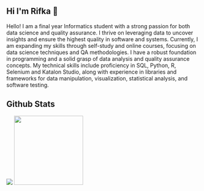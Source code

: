 ## Hi I'm Rifka 👋
Hello! I am a final year Informatics student with a strong passion for both data science and quality assurance. I thrive on leveraging data to uncover insights and ensure the highest quality in software and systems. Currently, I am expanding my skills through self-study and online courses, focusing on data science techniques and QA methodologies. I have a robust foundation in programming and a solid grasp of data analysis and quality assurance concepts. My technical skills include proficiency in SQL, Python, R, Selenium and Katalon Studio, along with experience in libraries and frameworks for data manipulation, visualization, statistical analysis, and software testing.

## Github Stats
<p>
    <img src="https://github-readme-stats.vercel.app/api?username=ririfka08&hide=contribs,prs&show_icons=true&hide_border=true&title_color=000" />
    <img src="https://github-readme-stats.vercel.app/api/top-langs/?username=ririfka08&layout=compact" height=180 />
</p>

<!--
**ririfka08/ririfka08** is a ✨ _special_ ✨ repository because its `README.md` (this file) appears on your GitHub profile.

Here are some ideas to get you started:

- 🔭 I’m currently working on ...
- 🌱 I’m currently learning ...
- 👯 I’m looking to collaborate on ...
- 🤔 I’m looking for help with ...
- 💬 Ask me about ...
- 📫 How to reach me: ...
- 😄 Pronouns: ...
- ⚡ Fun fact: ...
-->
